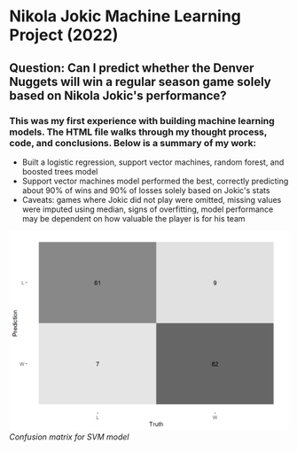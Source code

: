 # Nikola Jokic Machine Learning Project (2022)

## Question: Can I predict whether the Denver Nuggets will win a regular season game solely based on Nikola Jokic's performance? 

### This was my first experience with building machine learning models. The HTML file walks through my thought process, code, and conclusions. Below is a summary of my work:

- Built a logistic regression, support vector machines, random forest, and boosted trees model
- Support vector machines model performed the best, correctly predicting about 90% of wins and 90% of losses solely based on Jokic's stats
- Caveats: games where Jokic did not play were omitted, missing values were imputed using median, signs of overfitting, model performance may be dependent on how valuable the player is for his team

![](https://github.com/raychan6/nikola-jokic-machine-learning-project/blob/main/images/confusion_matrix.png)
*Confusion matrix for SVM model*
